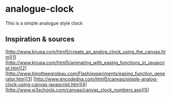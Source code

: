 # analogue-clock
This is a simple analogue style clock

## Inspiration & sources
[http://www.kirupa.com/html5/create_an_analog_clock_using_the_canvas.htm][1]
[http://www.kirupa.com/html5/animating_with_easing_functions_in_javascript.htm][2]
[http://www.timotheegroleau.com/Flash/experiments/easing_function_generator.htm][3]
[http://www.encodedna.com/html5/canvas/simple-analog-clock-using-canvas-javascript.htm][4]
[http://www.w3schools.com/canvas/canvas_clock_numbers.asp][5]

[1]: http://www.kirupa.com/html5/create_an_analog_clock_using_the_canvas.htm
[2]: http://www.kirupa.com/html5/animating_with_easing_functions_in_javascript.htm
[3]: http://www.timotheegroleau.com/Flash/experiments/easing_function_generator.htm
[4]: http://www.encodedna.com/html5/canvas/simple-analog-clock-using-canvas-javascript.htm
[5]: http://www.w3schools.com/canvas/canvas_clock_numbers.asp
